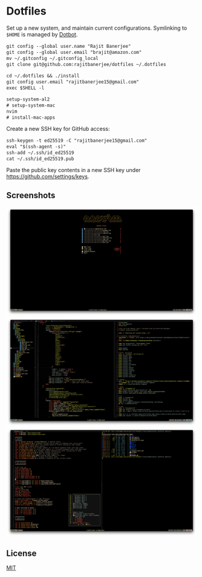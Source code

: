 # Dotfiles

Set up a new system, and maintain current configurations. Symlinking to `$HOME` is managed by [Dotbot][dotbot].

```shell
git config --global user.name "Rajit Banerjee"
git config --global user.email "brajit@amazon.com"
mv ~/.gitconfig ~/.gitconfig_local
git clone git@github.com:rajitbanerjee/dotfiles ~/.dotfiles
```

```shell
cd ~/.dotfiles && ./install
git config user.email "rajitbanerjee15@gmail.com"
exec $SHELL -l
```

```shell
setup-system-al2
# setup-system-mac
nvim
# install-mac-apps
```

Create a new SSH key for GitHub access:

```shell
ssh-keygen -t ed25519 -C "rajitbanerjee15@gmail.com"
eval "$(ssh-agent -s)"
ssh-add ~/.ssh/id_ed25519
cat ~/.ssh/id_ed25519.pub
```

Paste the public key contents in a new SSH key under https://github.com/settings/keys.

## Screenshots

![nvim1](./assets/images/nvim1.png)
![nvim2](./assets/images/nvim2.png)
![nvim3](./assets/images/nvim3.png)

## License

[MIT][license]

[dotbot]: https://github.com/anishathalye/dotbot
[license]: LICENSE
